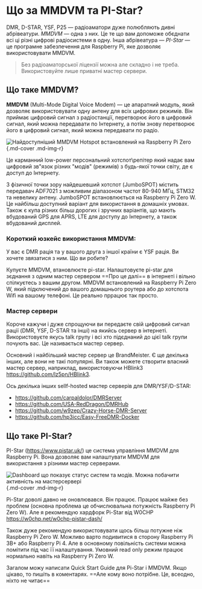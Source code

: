 # Що за MMDVM та PI-Star?

DMR, D-STAR, YSF, P25 — радіоаматори дуже полюбляють дивні абрівеатури. *MMDVM* — одна з них. Це те що вам допоможе обєднати всі ці різні цифрові радіосистеми в одну. Інша абрівеатура — *PI-Star* — це програмне забезпечення для Raspberry Pi, яке дозволяє використовувати MMDVM.

> Без радіоаматорської ліцензії можна але складно і не треба. Використовуйте лише приватні мастер сервери.

## Що таке MMDVM?

**MMDVM** (Multi-Mode Digital Voice Modem) — це апаратний модуль, який дозволяє використовувати одну антену для всіх цифрових режимів. Він приймає цифровий сигнал з радіостанції, перетворює його в цифровий сигнал, який можна передавати по Інтернету, а потім знову перетворює його в цифровий сигнал, який можна передавати по радіо. 

![Найдоступніший MMDVM Hotspot встановлений на Raspberry Pi Zero](https://i.imgur.com/XAOVTAP.png){.md-cover .md-img-r}

Це карманний low-power персональний хотспот\репітер який надає вам цифровий зв"язок різних "модів" (режимів) з будь-якої точки світу, де є доступ до Інтернету.

З фізичної точки зору найдешевший хотспот (JumboSPOT) містить передавач ADF7021 з можливим діапазоном частот 80-940 МГц, STM32 та невелику антену. JumboSPOT встановлюється на Raspberry Pi Zero W. Це найбільш доступний варіант для використання в домашніх умовах. Також є купа різних більш дорогих і зручних варіантів, що мають вбудований GPS для APRS, LTE для доступу до Інтернету, а також вбудований дисплей.

### Короткий юзкейс використання MMDVM:

У вас є DMR рація та у вашого друга з іншої країни є YSF рація. Ви хочете звязатися з ним. Що ви робите? 

Купуєте MMDVM, втановлюєте pi-star. Налаштовуєте pi-star для зєднання з одним мастер сервером ==Про це далі== в інтернеті і вільно спілкуєтесь з вашим другом. MMDVM встановлений на Raspberry Pi Zero W, який підключений до вашого домашнього роутера або до хотспота Wifi на вашому телефоні. Це реально пррацює так просто. 

### Мастер сервери
Короче кажучи і дуже спрощуючи ви передаєте свій цифровий сигнал рації (DMR, YSF, D-STAR та інші) на якийсь сервер в інтернеті. Використовуєте якусь talk групу і всі хто підєднаний до цієї talk групи почують вас. Це називається мастер сервер. 

Основний і найбільший мастер сервер це BrandMeister. Є ще декілька інших, але вони не такі популярні. Ви також можете створити власний мастер сервер, наприклад, використовуючи HBlink3 https://github.com/lz5pn/HBlink3. 

Ось декілька інших sellf-hosted мастер серверів для DMR/YSF/D-STAR:
* https://github.com/carpaldolor/DMRServer
* https://github.com/USA-RedDragon/DMRHub
* https://github.com/w9zep/Crazy-Horse-DMR-Server
* https://github.com/hp3icc/Easy-FreeDMR-Docker



## Що таке PI-Star?

PI-Star (https://www.pistar.uk/) це система управління MMDVM для Raspberry Pi. Вона дозволяє вам налаштувати MMDVM для використання з різними мастер серверами. 

![Dashboard що показує статус систем та модів. Можна побачити активність на мастерсервері](https://i.imgur.com/SmKB8Ka.jpeg){.md-cover .md-img-r}

Pi-Star доволі давно не оновлювався. Він працює. Працює майже без проблем (основна проблема це обчислювальна потужність Raspberry Pi Zero W). Але я рекомендую хардфорк Pi-Star від W0CHP https://w0chp.net/w0chp-pistar-dash/

Також дуже рекомендую використовувати щось більш потужне ніж Raspberry Pi Zero W. Можливо варто подивитися в сторону Raspberry Pi 3B+ або Raspberry Pi 4. Але в основному повільність системи можна помітити під час її налаштування. Умовний read only режим працює нормально навіть на Raspberry Pi Zero W.



Загалом можу написати Quick Start Guide для Pi-Star і MMDVM. Якщо цікаво, то пишіть в коментарях. ==Але кому воно потрібне. Це, всеодно, ніхто не читає==


